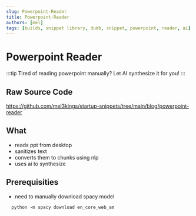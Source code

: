 ```yaml
---
slug: Powerpoint-Reader
title: Powerpoint-Reader
authors: [mel]
tags: [builds, snippet library, dumb, snippet, powerpoint, reader, ai]
---
```

# Powerpoint Reader

:::tip
Tired of reading powerpoint manually? Let AI synthesize it for you!
:::

## Raw Source Code
https://github.com/mel3kings/startup-snippets/tree/main/blog/powerpoint-reader

## What
- reads ppt from desktop
- sanitizes text
- converts them to chunks using nlp
- uses ai to synthesize

## Prerequisities
- need to manually download spacy model
```shell
  python -m spacy download en_core_web_sm
```
